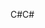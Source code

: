 <span data-ttu-id="d8fb4-101">C#</span><span class="sxs-lookup"><span data-stu-id="d8fb4-101">C#</span></span>